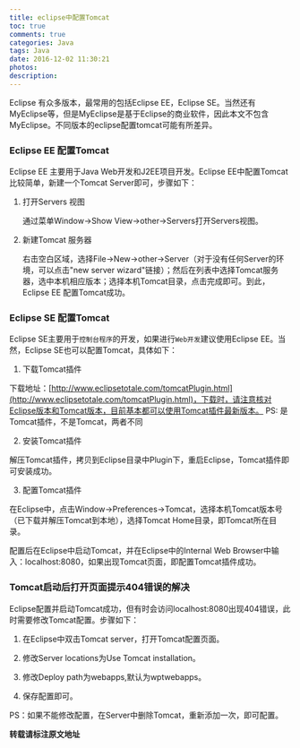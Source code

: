 ```yaml
---
title: eclipse中配置Tomcat
toc: true
comments: true
categories: Java
tags: Java
date: 2016-12-02 11:30:21
photos:
description:
---
```

Eclipse 有众多版本，最常用的包括Eclipse EE，Eclipse SE。当然还有MyEclipse等，但是MyEclipse是基于Eclipse的商业软件，因此本文不包含MyEclipse。不同版本的eclipse配置tomcat可能有所差异。
<!--more-->

### Eclipse EE 配置Tomcat

Eclipse EE 主要用于Java Web开发和J2EE项目开发。Eclipse EE中配置Tomcat比较简单，新建一个Tomcat Server即可，步骤如下：

1. 打开Servers 视图

    通过菜单Window->Show View->other->Servers打开Servers视图。

2. 新建Tomcat 服务器

    右击空白区域，选择File->New->other->Server（对于没有任何Server的环境，可以点击"new server wizard"链接）；然后在列表中选择Tomcat服务器，选中本机相应版本；选择本机Tomcat目录，点击完成即可。到此，Eclipse EE 配置Tomcat成功。

### Eclipse SE 配置Tomcat

Eclipse SE主要用于`控制台程序`的开发，如果进行`Web开发`建议使用Eclipse EE。当然，Eclipse SE也可以配置Tomcat，具体如下：

1. 下载Tomcat插件

下载地址：[http://www.eclipsetotale.com/tomcatPlugin.html](http://www.eclipsetotale.com/tomcatPlugin.html)，下载时，请注意核对Eclipse版本和Tomcat版本，目前基本都可以使用Tomcat插件最新版本。
PS: 是Tomcat插件，不是Tomcat，两者不同

2. 安装Tomcat插件

解压Tomcat插件，拷贝到Eclipse目录中Plugin下，重启Eclipse，Tomcat插件即可安装成功。

3. 配置Tomcat插件

在Eclipse中，点击Window->Preferences->Tomcat，选择本机Tomcat版本号（已下载并解压Tomcat到本地），选择Tomcat Home目录，即Tomcat所在目录。

配置后在Eclipse中启动Tomcat，并在Eclipse中的Internal Web Browser中输入：localhost:8080，如果出现Tomcat页面，即配置Tomcat插件成功。 

### Tomcat启动后打开页面提示404错误的解决

Eclipse配置并启动Tomcat成功，但有时会访问localhost:8080出现404错误，此时需要修改Tomcat配置。步骤如下：

1. 在Eclipse中双击Tomcat server，打开Tomcat配置页面。

2. 修改Server locations为Use Tomcat installation。

3. 修改Deploy path为webapps,默认为wptwebapps。

4. 保存配置即可。

PS：如果不能修改配置，在Server中删除Tomcat，重新添加一次，即可配置。

**转载请标注原文地址**


